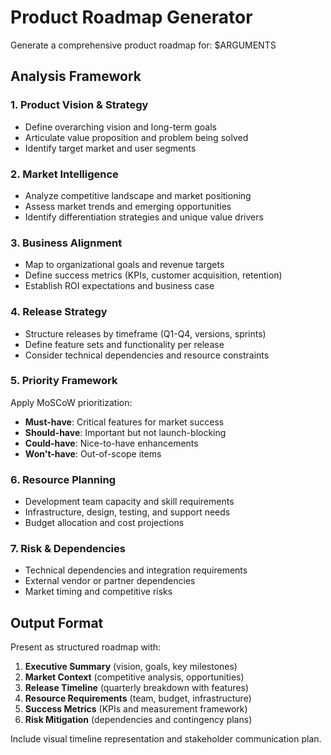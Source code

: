 # Product Roadmap Generator

Generate a comprehensive product roadmap for: $ARGUMENTS

## Analysis Framework

### 1. Product Vision & Strategy
- Define overarching vision and long-term goals
- Articulate value proposition and problem being solved
- Identify target market and user segments

### 2. Market Intelligence
- Analyze competitive landscape and market positioning
- Assess market trends and emerging opportunities  
- Identify differentiation strategies and unique value drivers

### 3. Business Alignment
- Map to organizational goals and revenue targets
- Define success metrics (KPIs, customer acquisition, retention)
- Establish ROI expectations and business case

### 4. Release Strategy
- Structure releases by timeframe (Q1-Q4, versions, sprints)
- Define feature sets and functionality per release
- Consider technical dependencies and resource constraints

### 5. Priority Framework
Apply MoSCoW prioritization:
- **Must-have**: Critical features for market success
- **Should-have**: Important but not launch-blocking
- **Could-have**: Nice-to-have enhancements  
- **Won't-have**: Out-of-scope items

### 6. Resource Planning
- Development team capacity and skill requirements
- Infrastructure, design, testing, and support needs
- Budget allocation and cost projections

### 7. Risk & Dependencies
- Technical dependencies and integration requirements
- External vendor or partner dependencies
- Market timing and competitive risks

## Output Format

Present as structured roadmap with:
1. **Executive Summary** (vision, goals, key milestones)
2. **Market Context** (competitive analysis, opportunities)
3. **Release Timeline** (quarterly breakdown with features)
4. **Resource Requirements** (team, budget, infrastructure)
5. **Success Metrics** (KPIs and measurement framework)
6. **Risk Mitigation** (dependencies and contingency plans)

Include visual timeline representation and stakeholder communication plan.
